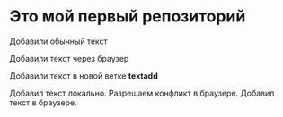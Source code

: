 ﻿# Это мой первый репозиторий

Добавили обычный текст

Добавили текст через браузер

Добавили текст в новой ветке **textadd**


Добавил текст локально.
Разрешаем конфликт в браузере. Добавил текст в браузере.

